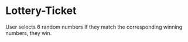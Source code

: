 # Lottery-Ticket

User selects 6 random numbers
If they match the corresponding winning numbers, they win. 
